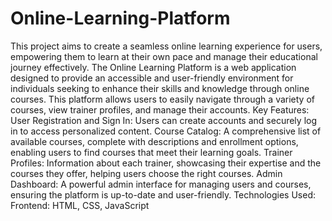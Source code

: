 # Online-Learning-Platform
This project aims to create a seamless online learning experience for users, empowering them to learn at their own pace and manage their educational journey effectively.
The Online Learning Platform is a web application designed to provide an accessible and user-friendly environment for individuals seeking to enhance their skills and knowledge through online courses. This platform allows users to easily navigate through a variety of courses, view trainer profiles, and manage their accounts.
Key Features:
User Registration and Sign In: Users can create accounts and securely log in to access personalized content.
Course Catalog: A comprehensive list of available courses, complete with descriptions and enrollment options, enabling users to find courses that meet their learning goals.
Trainer Profiles: Information about each trainer, showcasing their expertise and the courses they offer, helping users choose the right courses.
Admin Dashboard: A powerful admin interface for managing users and courses, ensuring the platform is up-to-date and user-friendly.
Technologies Used:
Frontend: HTML, CSS, JavaScript
